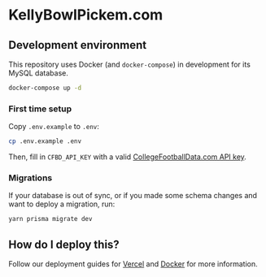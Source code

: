 # KellyBowlPickem.com

## Development environment

This repository uses Docker (and `docker-compose`) in development for its MySQL
database.

```sh
docker-compose up -d
```

### First time setup

Copy `.env.example` to `.env`:

```sh
cp .env.example .env
```

Then, fill in `CFBD_API_KEY` with a valid [CollegeFootballData.com API
key](https://collegefootballdata.com/key).

### Migrations

If your database is out of sync, or if you made some schema changes and want to
deploy a migration, run:

```sh
yarn prisma migrate dev
```

## How do I deploy this?

Follow our deployment guides for [Vercel](https://create.t3.gg/en/deployment/vercel) and [Docker](https://create.t3.gg/en/deployment/docker) for more information.

